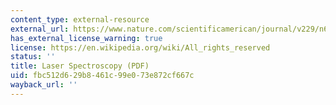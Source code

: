 ```yaml
---
content_type: external-resource
external_url: https://www.nature.com/scientificamerican/journal/v229/n6/pdf/scientificamerican1273-69.pdf
has_external_license_warning: true
license: https://en.wikipedia.org/wiki/All_rights_reserved
status: ''
title: Laser Spectroscopy (PDF)
uid: fbc512d6-29b8-461c-99e0-73e872cf667c
wayback_url: ''
---
```

